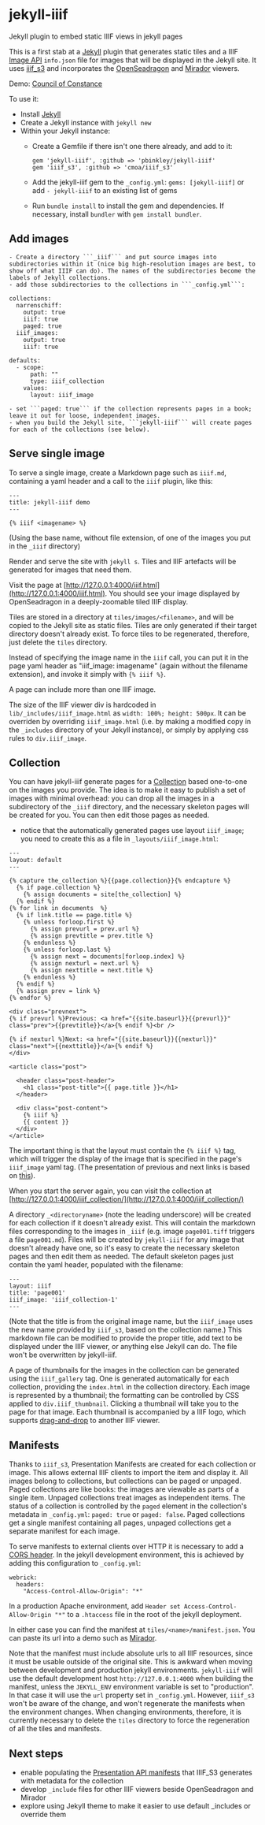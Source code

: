 # jekyll-iiif
Jekyll plugin to embed static IIIF views in jekyll pages

This is a first stab at a [Jekyll](https://jekyllrb.com/) plugin that generates static tiles and a IIIF [Image API](http://iiif.io/api/image/2.1/) ```info.json``` file for images that will be displayed in the Jekyll site. It uses [iiif_s3](https://github.com/cmoa/iiif_s3) and incorporates the [OpenSeadragon](https://openseadragon.github.io/) and [Mirador](http://projectmirador.org/) viewers. 

Demo: [Council of Constance](https://www.wallandbinkley.com/projects/2016/jekyll-iiif-demo/)

To use it:

- Install [Jekyll](https://jekyllrb.com/)
- Create a Jekyll instance with ```jekyll new```
- Within your Jekyll instance:
	- Create a Gemfile if there isn't one there already, and add to it:

		```
		gem 'jekyll-iiif', :github => 'pbinkley/jekyll-iiif'
		gem 'iiif_s3', :github => 'cmoa/iiif_s3'
		```

	- Add the jekyll-iiif gem to the ```_config.yml```: ```gems: [jekyll-iiif]``` or add ```- jekyll-iiif``` to an existing list of gems
	- Run ```bundle install``` to install the gem and dependencies. If necessary, install ```bundler``` with ```gem install bundler```.

## Add images

	- Create a directory ```_iiif``` and put source images into subdirectories within it (nice big high-resolution images are best, to show off what IIIF can do). The names of the subdirectories become the labels of Jekyll collections.
	- add those subdirectories to the collections in ```_config.yml```:

```
collections:
  narrenschiff:
    output: true
    iiif: true
    paged: true
  iiif_images:
    output: true
    iiif: true

defaults:
  - scope:
      path: ""
      type: iiif_collection
    values:
      layout: iiif_image
```

	- set ```paged: true``` if the collection represents pages in a book; leave it out for loose, independent images.
	- when you build the Jekyll site, ```jekyll-iiif``` will create pages for each of the collections (see below).

## Serve single image

To serve a single image, create a Markdown page such as ```iiif.md```, containing a yaml header and a call to the ```iiif``` plugin, like this:

```
---
title: jekyll-iiif demo
---

{% iiif <imagename> %}
```

(Using the base name, without file extension, of one of the images you put in the ```_iiif``` directory) 

Render and serve the site with ```jekyll s```. Tiles and IIIF artefacts will be generated for images that need them.

Visit the page at [http://127.0.0.1:4000/iiif.html](http://127.0.0.1:4000/iiif.html). You should see your image displayed by OpenSeadragon in a deeply-zoomable tiled IIIF display.

Tiles are stored in a directory at ```tiles/images/<filename>```, and will be copied to the Jekyll site as static files. Tiles are only generated if their target directory doesn't already exist. To force tiles to be regenerated, therefore, just delete the ```tiles``` directory.

Instead of specifying the image name in the ```iiif``` call, you can put it in the page yaml header as "iiif_image: imagename" (again without the filename extension), and invoke it simply with ```{% iiif %}```. 

A page can include more than one IIIF image.

The size of the IIIF viewer div is hardcoded in ```lib/_includes/iiif_image.html``` as ```width: 100%; height: 500px```. It can be overriden by overriding ```iiif_image.html``` (i.e. by making a modified copy in the ```_includes``` directory of your Jekyll instance), or simply by applying css rules to ```div.iiif_image```.

## Collection

You can have jekyll-iiif generate pages for a [Collection](https://jekyllrb.com/docs/collections/) based one-to-one on the images you provide. The idea is to make it easy to publish a set of images with minimal overhead: you can drop all the images in a subdirectory of the ```_iiif``` directory, and the necessary skeleton pages will be created for you. You can then edit those pages as needed.

- notice that the automatically generated pages use layout ```iiif_image```; you need to create this as a file in ```_layouts/iiif_image.html```:

```
---
layout: default
---

{% capture the_collection %}{{page.collection}}{% endcapture %}
  {% if page.collection %}
    {% assign documents = site[the_collection] %}
  {% endif %}
{% for link in documents  %}
  {% if link.title == page.title %}
    {% unless forloop.first %}
      {% assign prevurl = prev.url %}
      {% assign prevtitle = prev.title %}
    {% endunless %}
    {% unless forloop.last %}
      {% assign next = documents[forloop.index] %}
      {% assign nexturl = next.url %}
      {% assign nexttitle = next.title %}
    {% endunless %}
  {% endif %}
  {% assign prev = link %}
{% endfor %}

<div class="prevnext">
{% if prevurl %}Previous: <a href="{{site.baseurl}}{{prevurl}}" class="prev">{{prevtitle}}</a>{% endif %}<br />

{% if nexturl %}Next: <a href="{{site.baseurl}}{{nexturl}}" class="next">{{nexttitle}}</a>{% endif %}
</div>

<article class="post">

  <header class="post-header">
    <h1 class="post-title">{{ page.title }}</h1>
  </header>

  <div class="post-content">
	{% iiif %}
	{{ content }}
  </div>
</article>
```

The important thing is that the layout must contain the ```{% iiif %}``` tag, which will trigger the display of the image that is specified in the page's ```iiif_image``` yaml tag. (The presentation of previous and next links is based on [this](https://gist.github.com/budparr/3e637e575471401d01ec)).

When you start the server again, you can visit the collection at [http://127.0.0.1:4000/iiif_collection/](http://127.0.0.1:4000/iiif_collection/)

A directory ```_<directoryname>``` (note the leading underscore) will be created for each collection if it doesn't already exist. This will contain the markdown files corresponding to the images in ```_iiif``` (e.g. image ```page001.tiff``` triggers a file ```page001.md```). Files will be created by ```jekyll-iiif``` for any image that doesn't already have one, so it's easy to create the necessary skeleton pages and then edit them as needed. The default skeleton pages just contain the yaml header, populated with the filename:

```
---
layout: iiif
title: 'page001'
iiif_image: 'iiif_collection-1'
---
```

(Note that the title is from the original image name, but the ```iiif_image``` uses the new name provided by ```iiif_s3```, based on the collection name.) This markdown file can be modified to provide the proper title, add text to be displayed under the IIIF viewer, or anything else Jekyll can do. The file won't be overwritten by jekyll-iiif.

A page of thumbnails for the images in the collection can be generated using the ```iiif_gallery``` tag. One is generated automatically for each collection, providing the ```index.html``` in the collection directory. Each image is represented by a thumbnail; the formatting can be controlled by CSS applied to ```div.iiif_thumbnail```. Clicking a thumbnail will take you to the page for that image. Each thumbnail is accompanied by a IIIF logo, which supports [drag-and-drop](http://zimeon.github.io/iiif-dragndrop/) to another IIIF viewer.

## Manifests

Thanks to ```iiif_s3```, Presentation Manifests are created for each collection or image. This allows external IIIF clients to import the item and display it. All images belong to collections, but collections can be paged or unpaged. Paged collections are like books: the images are viewable as parts of a single item. Unpaged collections treat images as independent items. The status of a collection is controlled by the ```paged``` element in the collection's metadata in ```_config.yml```: ```paged: true``` or ```paged: false```. Paged collections get a single manifest containing all pages, unpaged collections get a separate manifest for each image.

To serve manifests to external clients over HTTP it is necessary to add a [CORS header](http://enable-cors.org/index.html). In the jekyll development environment, this is achieved by adding this configuration to ```_config.yml```:

```
webrick:
  headers:
    "Access-Control-Allow-Origin": "*"
```

In a production Apache environment, add ```Header set Access-Control-Allow-Origin "*"``` to a ```.htaccess``` file in the root of the jekyll deployment.

In either case you can find the manifest at ```tiles/<name>/manifest.json```. You can paste its url into a demo such as [Mirador](http://projectmirador.org/demo/).

Note that the manifest must include absolute urls to all IIIF resources, since it must be usable outside of the original site. This is awkward when moving between development and production jekyll environments. ```jekyll-iiif``` will use the default development host ```http://127.0.0.1:4000``` when building the manifest, unless the ```JEKYLL_ENV``` environment variable is set to "production". In that case it will use the ```url``` property set in ```_config.yml```. However, ```iiif_s3``` won't be aware of the change, and won't regenerate the manifests when the environment changes. When changing environments, therefore, it is currently necessary to delete the ```tiles``` directory to force the regeneration of all the tiles and manifests. 

## Next steps

- enable populating the [Presentation API manifests](http://iiif.io/api/presentation/2.0/#manifest) that IIIF_S3 generates with metadata for the collection
- develop ```_include``` files for other IIIF viewers beside OpenSeadragon and Mirador
- explore using Jekyll theme to make it easier to use default _includes or override them
